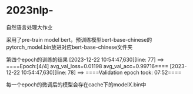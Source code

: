# 2023nlp-
自然语言处理大作业

采用了pre-train model bert，预训练模型bert-base-chinese的pytorch_model.bin放进对应bert-base-chinese文件夹

第四个epoch的训练的结果
[2023-12-22 10:54:47,630][line: 77] ==> ====Epoch:[4/4] avg_val_loss=0.01198 avg_val_acc=0.99716====
[2023-12-22 10:54:47,630][line: 78] ==> ====Validation epoch took: 07:52====

每一个epoch的微调后的模型会存在cache下的modelX.bin中
